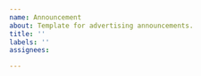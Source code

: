 ```yaml
---
name: Announcement
about: Template for advertising announcements.
title: ''
labels: ''
assignees:

---
```


